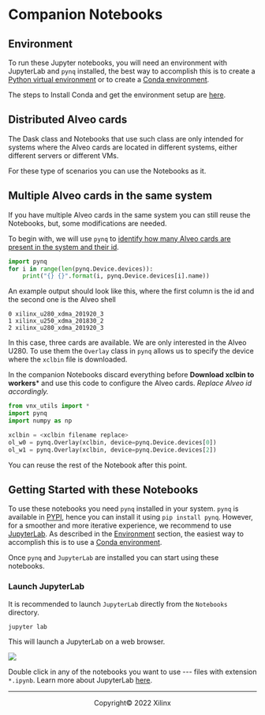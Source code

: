 # Companion Notebooks

## Environment

To run these Jupyter notebooks, you will need an environment with JupyterLab and `pynq` installed, the best way to accomplish this is to create a [Python virtual environment](https://docs.python.org/3/library/venv.html#module-venv) or to create a [Conda environment](https://docs.conda.io/projects/conda/en/latest/user-guide/concepts/environments.html#conda-environments).

The steps to Install Conda and get the environment setup are [here](https://pynq.readthedocs.io/en/latest/getting_started/alveo_getting_started.html#install-conda).

## Distributed Alveo cards

The Dask class and Notebooks that use such class are only intended for systems where the Alveo cards are located in different systems, either different servers or different VMs.

For these type of scenarios you can use the Notebooks as it.

## Multiple Alveo cards in the same system

If you have multiple Alveo cards in the same system you can still reuse the Notebooks, but, some modifications are needed.

To begin with, we will use `pynq` to [identify how many Alveo cards are present in the system and their id](https://pynq.readthedocs.io/en/latest/pynq_alveo.html#multiple-cards).

```python
import pynq
for i in range(len(pynq.Device.devices)):
    print("{} {}".format(i, pynq.Device.devices[i].name))
```

An example output should look like this, where the first column is the id and the second one is the Alveo shell

```console
0 xilinx_u280_xdma_201920_3
1 xilinx_u250_xdma_201830_2
2 xilinx_u280_xdma_201920_3
```

In this case, three cards are available. We are only interested in the Alveo U280. To use them the `Overlay` class in `pynq` allows us to specify the device where the `xclbin` file is downloaded.

In the companion Notebooks discard everything before **Download xclbin to workers*** and use this code to configure the Alveo cards. *Replace Alveo id accordingly.*

```python
from vnx_utils import *
import pynq
import numpy as np

xclbin = <xclbin filename replace>
ol_w0 = pynq.Overlay(xclbin, device=pynq.Device.devices[0])
ol_w1 = pynq.Overlay(xclbin, device=pynq.Device.devices[2])
```

You can reuse the rest of the Notebook after this point.

## Getting Started with these Notebooks

To use these notebooks you need `pynq` installed in your system. `pynq` is available in [PYPI](https://pypi.org/project/pynq/), hence you can install it using `pip install pynq`. However, for a smoother and more iterative experience, we recommend to use [JupyterLab](https://jupyterlab.readthedocs.io/en/stable/). As described in the [Environment](#environment) section, the easiest way to accomplish this is to use a [Conda environment](https://docs.conda.io/projects/conda/en/latest/user-guide/concepts/environments.html#conda-environments).

Once `pynq` and `JupyterLab` are installed you can start using these notebooks.

### Launch JupyterLab

It is recommended to launch `JupyterLab` directly from the `Notebooks` directory.

```sh
jupyter lab
```

This will launch a JupyterLab on a web browser.

![](../img/jupyterlab.png)

Double click in any of the notebooks you want to use --- files with extension `*.ipynb`. Learn more about JupyterLab [here](https://jupyterlab.readthedocs.io/en/stable/user/interface.html).

------------------------------------------------------
<p align="center">Copyright&copy; 2022 Xilinx</p>